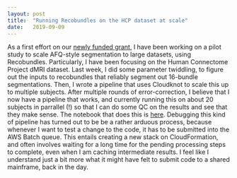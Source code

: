 ```yaml
---
layout: post
title:  "Running Recobundles on the HCP dataset at scale"
date:   2019-09-09
---
```


As a first effort on our [newly funded grant](https://projectreporter.nih.gov/project_info_description.cfm?aid=9886761&icde=46767460&ddparam=&ddvalue=&ddsub=&cr=2&csb=default&cs=ASC&pball=),
I have been working on a pilot study to scale AFQ-style segmentation to large
datasets, using Recobundles. Particularly, I have been focusing on the Human
Connectome Project dMRI dataset. Last week, I did some parameter twiddling, to
figure out the inputs to recobundles that reliably segment out 16-bundle
segmentations. Then, I wrote a pipeline that uses Cloudknot to scale this up to
multiple subjects. After multiple rounds of error-correction, I believe that I
now have a pipeline that works, and currently running this on about 20 subjects
in parrallel (!) so that I can do some QC on the results and see that they make
sense. The notebook that does this is
[here](https://github.com/uw-biomedical-ml/bundlenet/blob/master/cloudknot_recobundles.ipynb).
Debugging this kind of pipeline has turned out to be be a rather arduous
process, because whenever I want to test a change to the code, it has to be
submitted into the AWS Batch queue. This entails creating a new stack on
CloudFormation, and often involves waiting for a long time for the pending
processing steps to complete, even when I am caching intermediate results. I
feel like I understand just a bit more what it might have felt to submit code to
a shared mainframe, back in the day.
